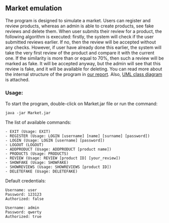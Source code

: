 ## Market emulation

The program is designed to simulate a market. Users can register and review products, whereas an
admin is able to create products, see fake reviews and delete them. When user submits
their review for a product, the following algorithm is executed: firstly, the system will check
if the user submitted reviews earlier. If no, then the review will be accepted without any checks.
However, if user have already done this earlier, the system will take the very first review
of the product and compare it with the current one. If the similarity is more than or equal to
70%, then such a review will be marked as fake. It will be accepted anyway, but the admin will
see that this review is fake, and it will be available for deleting. You can read more about
the internal structure of the program in [our report](https://docs.google.com/document/d/18rEJ76vCDjoni4w1h81keSmivzR2U52_bVfMhdmPvPQ/edit?usp=sharing). 
Also, [UML class diagram](https://drive.google.com/file/d/160g4VCyP59wjs47gMEL-HF1XOEJoZMDB/view?usp=sharing) is attached.

### Usage:

To start the program, double-click on Market.jar file or run the command:

`java -jar Market.jar`

The list of available commands:
```
- EXIT (Usage: EXIT)
- REGISTER (Usage: LOGIN [username] [name] [surname] [password])
- LOGIN (Usage: LOGIN [username] [password])
- LOGOUT (LOGOUT)
- ADDPRODUCT (Usage: ADDPRODUCT [product name])
- PRODUCTS (Usage: PRODUCTS)
- REVIEW (Usage: REVIEW [product ID] [your_review])
- SHOWFAKE (Usage: SHOWFAKE)
- SHOWREVIEWS (Usage: SHOWREVIEWS [product ID])
- DELETEFAKE (Usage: DELETEFAKE)
```

Default credentials:
```
Username: user
Password: 123123
Authorized: false

Username: admin
Password: qwerty
Authorized: true
```
